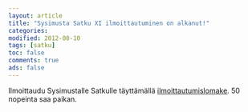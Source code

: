 ```yaml
--- 
layout: article 
title: "Sysimusta Satku XI ilmoittautuminen on alkanut!" 
categories: 
modified: 2012-08-10 
tags: [satku]
toc: false 
comments: true 
ads: false 
--- 
```


Ilmoittaudu Sysimustalle Satkulle täyttämällä
[ilmoittautumislomake](http://www.elisanet.fi/jappemmi/satku-ilmo.htm).
50 nopeinta saa paikan.

